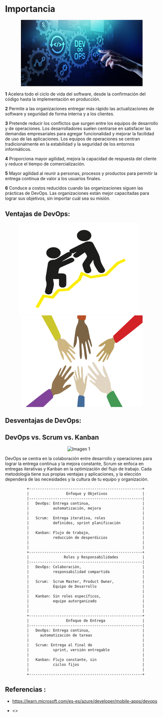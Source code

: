 # Importancia




<p align="center"><img src="https://github.com/CindyFonck/Devops_23/blob/main/RafaelCortes/img/devops1.jpg" alt="imagen1" width="400"/></p>



**1** Acelera todo el ciclo de vida del software, desde la confirmación del código hasta la implementación en producción.

**2** Permite a las organizaciones entregar más rápido las actualizaciones de software y seguridad de forma interna y a los clientes.

**3** Pretende reducir los conflictos que surgen entre los equipos de desarrollo y de operaciones. Los desarrolladores suelen centrarse en satisfacer las demandas empresariales para agregar funcionalidad y mejorar la facilidad de uso de las aplicaciones. Los equipos de operaciones se centran tradicionalmente en la estabilidad y la seguridad de los entornos informáticos.

**4** Proporciona mayor agilidad, mejora la capacidad de respuesta del cliente y reduce el tiempo de comercialización.

**5** Mayor agilidad al reunir a personas, procesos y productos para permitir la entrega continua de valor a los usuarios finales.

**6** Conduce a costos reducidos cuando las organizaciones siguen las prácticas de DevOps. Las organizaciones están mejor capacitadas para lograr sus objetivos, sin importar cuál sea su misión.



## Ventajas de DevOps:






<p align="center">
    <img src="https://github.com/CindyFonck/Devops_23/blob/main/NestorBecerra/img/pngegg%20(2).png" alt="Imagen 1" width="400" height="300" style="margin-right: 20px;">
    <img src="https://github.com/CindyFonck/Devops_23/blob/main/NestorBecerra/img/pngegg%20(1).png?raw=true" alt="Imagen 2" width="400" height="300">
</p>




## Desventajas de DevOps:



## DevOps vs. Scrum vs. Kanban

<p align="center">
    <img src="https://dashtechinc.com/wp-content/uploads/2022/08/Agile-Vs-Scrum-Vs-DevOps-Dash-Technologies-Inc.png" alt="Imagen 1" width="800" height="300" style="margin-right: 20px;">
</p>


DevOps se centra en la colaboración entre desarrollo y operaciones para lograr la entrega continua y la mejora constante, Scrum se enfoca en entregas iterativas y Kanban en la optimización del flujo de trabajo. Cada metodología tiene sus propias ventajas y aplicaciones, y la elección dependerá de las necesidades y la cultura de tu equipo y organización.



              +----------------------------------------------------+
              |                 Enfoque y Objetivos                |
              |----------------------------------------------------|
              |   DevOps: Entrega continua,                        |
              |           automatización, mejora                   |                               
              |                                                    |
              |   Scrum:  Entrega iterativa, roles                 |
              |           definidos, sprint planificación          |    
              |                                                    |                  
              |   Kanban: Flujo de trabajo,                        |
              |           reducción de desperdicios                |
              |                                                    |
              |                                                    |
              +----------------------------------------------------+
              |                Roles y Responsabilidades           |
              |----------------------------------------------------|
              |   DevOps: Colaboración,                            |
              |           responsabilidad compartida               |
              |                                                    |
              |   Scrum:  Scrum Master, Product Owner,             |
              |           Equipo de Desarrollo                     |
              |                                                    |
              |   Kanban: Sin roles específicos,                   |
              |           equipo autorganizado                     |                            
              |                                                    |            
              |                                                    |
              +----------------------------------------------------+
              |                 Enfoque de Entrega                 |
              |----------------------------------------------------|          
              |   DevOps: Entrega continua,                        |
              |     automatización de tareas                       |
              |                                                    |
              |   Scrum: Entrega al final de                       |
              |           sprint, versión entregable               |
              |                                                    |
              |   Kanban: Flujo constante, sin                     |
              |           ciclos fijos                             |                                       
              |                                                    |
              +----------------------------------------------------+



## Referencias :

- <https://learn.microsoft.com/es-es/azure/developer/mobile-apps/devops>

- <>
